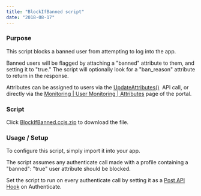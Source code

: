 ```yaml
---
title: "BlockIfBanned script"
date: "2018-08-17"
---
```


### Purpose

This script blocks a banned user from attempting to log into the app.

Banned users will be flagged by attaching a "banned" attribute to them, and setting it to "true." The script will optionally look for a "ban\_reason" attribute to return in the response.

Attributes can be assigned to users via the [UpdateAttributes()](https://staging.getbraincloud.com/apidocs/apiref/index.html#capi-playerstate-updateattributes)  API call, or directly via the [Monitoring | User Monitoring | Attributes](https://portal.braincloudservers.com/admin/dashboard#/monitoring/player-attributes) page of the portal.

### Script

Click [BlockIfBanned.ccjs.zip](script/BlockIfBanned.ccjs.zip) to download the file.

### Usage / Setup

To configure this script, simply import it into your app.

The script assumes any authenticate call made with a profile containing a "banned": "true" user attribute should be blocked.

Set the script to run on every authenticate call by setting it as a [Post API Hook](https://staging.getbraincloud.com/apidocs/tutorials/cloud-code-tutorials/cc-tutorial-4-pre-and-post-hooks/) on Authenticate.
